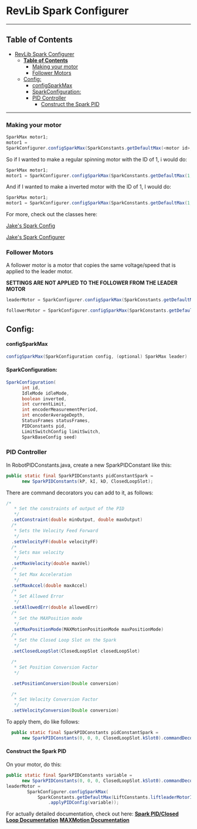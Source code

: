# RevLib Spark Configurer

---
## **Table of Contents**
- [RevLib Spark Configurer](#revlib-spark-configurer)
  - [**Table of Contents**](#table-of-contents)
    - [Making your motor](#making-your-motor)
    - [Follower Motors](#follower-motors)
  - [Config:](#config)
      - [configSparkMax](#configsparkmax)
      - [SparkConfiguration:](#sparkconfiguration)
    - [PID Controller](#pid-controller)
      - [Construct the Spark PID](#construct-the-spark-pid)

---
### Making your motor
```java
SparkMax motor1;
motor1 =
SparkConfigurer.configSparkMax(SparkConstants.getDefaultMax(<motor id>, <is inverted (true/false)>));
```
So if I wanted to make a regular spinning motor with the ID of 1, i would do:

```java
SparkMax motor1;
motor1 = SparkConfigurer.configSparkMax(SparkConstants.getDefaultMax(1, false));
```
And if I wanted to make a inverted motor with the ID of 1, I would do:

```java
SparkMax motor1;
motor1 = SparkConfigurer.configSparkMax(SparkConstants.getDefaultMax(1, true));
```

For more, check out the classes here:

[Jake's Spark Config](https://github.com/FRC1640/2025-Code/tree/master/src/main/java/frc/robot/util/spark/SparkConfiguration.java)

[Jake's Spark Configurer](https://github.com/FRC1640/2025-Code/tree/master/src/main/java/frc/robot/util/spark/SparkConfigurer.java)
### Follower Motors
A follower motor is a motor that copies the same voltage/speed that is applied to the leader motor.

__SETTINGS ARE NOT APPLIED TO THE FOLLOWER FROM THE LEADER MOTOR__
```java
leaderMotor = SparkConfigurer.configSparkMax(SparkConstants.getDefaultMax(LiftConstants.liftleaderMotorID, false));

followerMotor = SparkConfigurer.configSparkMax(SparkConstants.getDefaultMax(LiftConstants.liftfollowerMotorID, false), leaderMotor);
```

## Config:
#### configSparkMax
```java
configSparkMax(SparkConfiguration config, (optional) SparkMax leader)
```
#### SparkConfiguration:

```java
SparkConfiguration(
      int id,
      IdleMode idleMode,
      boolean inverted,
      int currentLimit,
      int encoderMeasurementPeriod,
      int encoderAverageDepth,
      StatusFrames statusFrames,
      PIDConstants pid,
      LimitSwitchConfig limitSwitch,
      SparkBaseConfig seed)
```
### PID Controller
In RobotPIDConstants.java, create a new SparkPIDConstant like this:
```java
public static final SparkPIDConstants pidConstantSpark =
      new SparkPIDConstants(kP, kI, kD, ClosedLoopSlot);
```
There are command decorators you can add to it, as follows:
```java
/*
   * Set the constraints of output of the PID
   */
  .setConstraint(double minOutput, double maxOutput)
  /*
   * Sets the Velocity Feed Forward
   */
  .setVelocityFF(double velocityFF)
  /*
   * Sets max velocity
   */
  .setMaxVelocity(double maxVel)
  /*
   * Set Max Acceleration
   */
  .setMaxAccel(double maxAccel)
  /*
   * Set Allowed Error
   */
  .setAllowedErr(double allowedErr)
  /*
   * Set the MAXPosition mode
   */
  .setMaxPositionMode(MAXMotionPositionMode maxPositionMode)
  /*
   * Set the Closed Loop Slot on the Spark
   */
  .setClosedLoopSlot(ClosedLoopSlot closedLoopSlot)

  /*
   * Set Position Conversion Factor 
   */

  .setPositionConversion(Double conversion)

  /* 
   * Set Velocity Conversion Factor 
   */
  .setVelocityConversion(Double conversion)
```

To apply them, do like follows:
```java
  public static final SparkPIDConstants pidConstantSpark =
      new SparkPIDConstants(0, 0, 0, ClosedLoopSlot.kSlot0).commandDecorator(parameter).commandDecorator2(parameter);
```
#### Construct the Spark PID
On your motor, do this:
```java
public static final SparkPIDConstants variable =
      new SparkPIDConstants(0, 0, 0, ClosedLoopSlot.kSlot0).commandDecorator(parameter);
leaderMotor =
        SparkConfigurer.configSparkMax(
            SparkConstants.getDefaultMax(LiftConstants.liftleaderMotorID, false)
                .applyPIDConfig(variable));
```
For actually detailed documentation, check out here:
[**Spark PID/Closed Loop Documentation**](https://docs.revrobotics.com/revlib/spark/closed-loop)
[**MAXMotion Documentation**](https://docs.revrobotics.com/revlib/spark/closed-loop/maxmotion-position-control)
